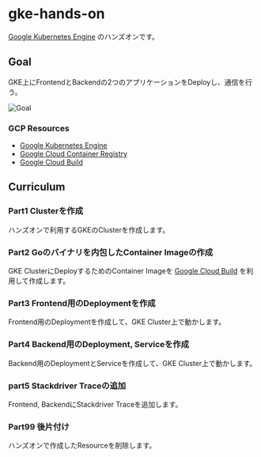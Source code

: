 # gke-hands-on

[Google Kubernetes Engine](https://cloud.google.com/kubernetes-engine/) のハンズオンです。

## Goal

GKE上にFrontendとBackendの2つのアプリケーションをDeployし、通信を行う。

![Goal](https://github.com/sinmetal/gke_handson/blob/master/resources/goal.png)

### GCP Resources

* [Google Kubernetes Engine](https://cloud.google.com/kubernetes-engine/)
* [Google Cloud Container Registry](https://cloud.google.com/container-registry/)
* [Google Cloud Build](https://cloud.google.com/cloud-build/)

## Curriculum

### Part1 Clusterを作成

ハンズオンで利用するGKEのClusterを作成します。

### Part2 Goのバイナリを内包したContainer Imageの作成

GKE ClusterにDeployするためのContainer Imageを [Google Cloud Build](https://cloud.google.com/cloud-build/) を利用して作成します。

### Part3 Frontend用のDeploymentを作成

Frontend用のDeploymentを作成して、GKE Cluster上で動かします。

### Part4 Backend用のDeployment, Serviceを作成

Backend用のDeploymentとServiceを作成して、GKE Cluster上で動かします。

### part5 Stackdriver Traceの追加

Frontend, BackendにStackdriver Traceを追加します。

### Part99 後片付け

ハンズオンで作成したResourceを削除します。